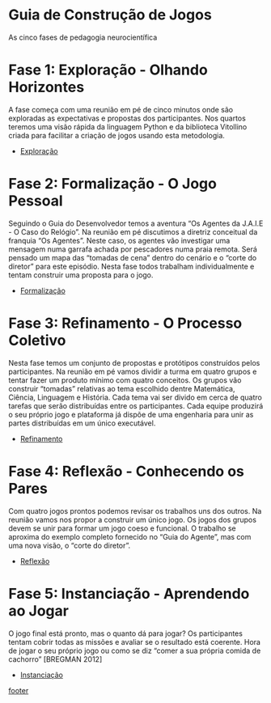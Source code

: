 
# Guia de Construção de Jogos
As cinco fases de pedagogia neurocientífica


# Fase 1: Exploração - Olhando Horizontes
A fase começa com uma reunião em pé de cinco minutos onde são exploradas as expectativas e propostas dos participantes. Nos quartos teremos uma visão rápida da linguagem Python e da biblioteca Vitollino criada para facilitar a criação de jogos usando esta metodologia.
  - [Exploração](explora.md)

#  Fase 2: Formalização - O Jogo Pessoal
Seguindo o Guia do Desenvolvedor temos a aventura “Os Agentes da J.A.I.E - O Caso do Relógio”. Na reunião em pé discutimos a diretriz conceitual da franquia “Os Agentes”. Neste caso, os agentes vão investigar uma mensagem numa garrafa achada por pescadores numa praia remota. Será pensado um mapa das “tomadas de cena” dentro do cenário e o “corte do diretor” para este episódio. Nesta fase todos trabalham individualmente e tentam construir uma proposta para o jogo.
  - [Formalização](formaliza.md)

#  Fase 3: Refinamento - O Processo Coletivo
Nesta fase temos um conjunto de propostas e protótipos construídos pelos participantes. Na reunião em pé vamos dividir a turma em quatro grupos e tentar fazer um produto mínimo com quatro conceitos. Os grupos vão construir “tomadas” relativas ao tema escolhido dentre Matemática, Ciência, Linguagem e História. Cada tema vai ser divido em cerca de quatro tarefas que serão distribuídas entre os participantes. Cada equipe produzirá o seu próprio jogo e plataforma já dispõe de uma engenharia para unir as partes distribuídas em um único executável.
  - [Refinamento](refina.md)

#  Fase 4: Reflexão - Conhecendo os Pares
Com quatro jogos prontos podemos revisar os trabalhos uns dos outros. Na reunião vamos nos propor a construir um único jogo. Os jogos dos grupos devem se unir para formar um jogo coeso e funcional. O trabalho se aproxima do exemplo completo fornecido no “Guia do Agente”, mas com uma nova visão, o “corte do diretor”.
  - [Reflexão](reflete.md)

#  Fase 5: Instanciação - Aprendendo ao Jogar
O jogo final está pronto, mas o quanto dá para jogar? Os participantes tentam cobrir todas as missões e avaliar se o resultado está coerente. Hora de jogar o seu próprio jogo ou como se diz “comer a sua própria comida de cachorro” [BREGMAN 2012]
  - [Instanciação](instancia.md)

[footer](footer.md ':include')